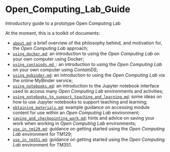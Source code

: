 # Open\_Computing\_Lab\_Guide
Introductory guide to a prototype Open Computing Lab

At the moment, this is a toolkit of documents:

- [`about.md`](about.md): a brief overview of the philosophy behind, and motivation for, the *Open Computing Lab* approach;
- [`using_docker.md`](using_docker.md): an introduction to using the *Open Computing Lab* on your own computer using Docker;
- [`using_containds.md `](using_containds.md): an introduction to using the *Open Computing Lab* on your own computer using *ContainDS*;
- [`using_mybinder.md`](using_mybinder.md): an introduction to using the *Open Computing Lab* via the online MyBinder service;
- [`using_notebooks.md`](using_notebooks.md): an introduction to the Jupyter notebook interface used to access many *Open Computing Lab* environments and activities;
- [`using_notebooks_to_support_teaching_and_learning.md`](using_notebooks_to_support_teaching_and_learning.md): some ideas on how to use Jupyter notebooks to support teaching and learning;
- [`obtaining_materials.md`](obtaining_materials.md): example guidance on accessing module content for use within an *Open Computing Lab* environment;
- [`saving_and_checkpointing_work.md`](saving_and_checkpointing_work.md): hints and advice on saving your work when working in *Open Computing Lab* environments;
- [`use_in_tm129.md`](use_in_tm129.md): guidance on getting started using the *Open Computing Lab* environment for TM129;
- [`use_in_tm351.md`](use_in_tm351.md): guidance on getting started using the *Open Computing Lab* environment for TM351.





